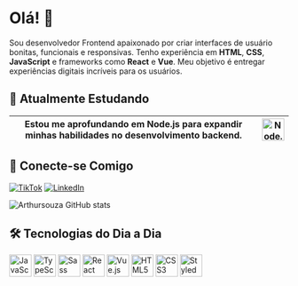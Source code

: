 # Olá! 👋 

Sou desenvolvedor Frontend apaixonado por criar interfaces de usuário bonitas, funcionais e responsivas. Tenho experiência em **HTML**, **CSS**, **JavaScript** e frameworks como **React** e **Vue**. Meu objetivo é entregar experiências digitais incríveis para os usuários. 

## 🌱 Atualmente Estudando

| Estou me aprofundando em **Node.js** para expandir minhas habilidades no desenvolvimento backend. | <img src="https://cdn.jsdelivr.net/gh/devicons/devicon/icons/nodejs/nodejs-original.svg" height="40" alt="Node.js logo"/> |
| --- | --- |



## 🔗 Conecte-se Comigo

[![TikTok](https://img.shields.io/badge/TikTok-000000?style=for-the-badge&logo=tiktok&logoColor=white)](https://www.tiktok.com/@loop.developer?_t=8jBvfCrO7TJ&_r=1&fbclid=IwAR044-ubfpEeuTunTWClHOHZJFOd8-CcxM8GNFYVZuCwrYxMGlp_yeK1NcA)
[![LinkedIn](https://img.shields.io/badge/LinkedIn-0077B5?style=for-the-badge&logo=linkedin&logoColor=white)](https://www.linkedin.com/in/arthur-souza-588168256?utm_source=share&utm_campaign=share_via&utm_content=profile&utm_medium=ios_app&fbclid=IwAR1_inUd-ogOfn-uF2xMVcOCN89lbDUfLZxTMBC5a7nzxqAgqKtjCYSDwQs)

![Arthursouza GitHub stats](https://github-readme-stats.vercel.app/api?username=Arthursouzafut22&show_icons=true&theme=radical)

## 🛠️ Tecnologias do Dia a Dia

<div align="left">
  <img src="https://cdn.jsdelivr.net/gh/devicons/devicon/icons/javascript/javascript-original.svg" height="40" alt="JavaScript logo" />
  <img src="https://cdn.jsdelivr.net/gh/devicons/devicon/icons/typescript/typescript-original.svg" width="40" height="40" alt="TypeScript logo" />
  <img src="https://upload.wikimedia.org/wikipedia/commons/9/96/Sass_Logo_Color.svg" height="40" alt="Sass logo" />
  <img src="https://cdn.jsdelivr.net/gh/devicons/devicon/icons/react/react-original.svg" height="40" alt="React logo" />
  <img src="https://vuejs.org/images/logo.png" height="40" alt="Vue.js logo" />
  <img src="https://cdn.jsdelivr.net/gh/devicons/devicon/icons/html5/html5-original.svg" height="40" alt="HTML5 logo" />
  <img src="https://cdn.jsdelivr.net/gh/devicons/devicon/icons/css3/css3-original.svg" height="40" alt="CSS3 logo" />
  <img src="https://raw.githubusercontent.com/styled-components/brand/master/styled-components.png" height="40" alt="Styled Components logo" />

</div>

      
    






